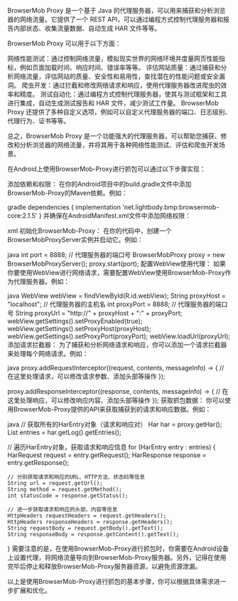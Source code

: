 BrowserMob Proxy 是一个基于 Java 的代理服务器，可以用来捕获和分析浏览器的网络流量。它提供了一个 REST API，可以通过编程方式控制代理服务器和报告内部状态、收集流量数据、自动生成 HAR 文件等等。

BrowserMob Proxy 可以用于以下方面：

网络性能测试：通过控制网络流量，模拟现实世界的网络环境并度量网页性能指标，例如页面加载时间、响应时间、错误率等等。
评估网站质量：通过捕获和分析网络流量，评估网站的质量、安全性和易用性，查找潜在的性能问题或安全漏洞。
爬虫开发：通过拦截和修改网络请求和响应，使用代理服务器改进爬虫的效率和精度。
测试自动化：通过编程方式控制代理服务器，使其与测试框架和工具进行集成，自动生成测试报告和 HAR 文件，减少测试工作量。
BrowserMob Proxy 还提供了多种自定义选项，例如可以自定义代理服务器的端口、日志级别、代理行为、证书等等。

总之，BrowserMob Proxy 是一个功能强大的代理服务器，可以帮助您捕获、修改和分析浏览器的网络流量，并将其用于各种网络性能测试、评估和爬虫开发场景。

在Android上使用BrowserMob-Proxy进行抓包可以通过以下步骤实现：

添加依赖和权限：
在你的Android项目中的build.gradle文件中添加BrowserMob-Proxy的Maven依赖。例如：

gradle
dependencies {
    implementation 'net.lightbody.bmp:browsermob-core:2.1.5'
}
并确保在AndroidManifest.xml文件中添加网络权限：

xml
<uses-permission android:name="android.permission.INTERNET" />
初始化BrowserMob-Proxy：
在你的代码中，创建一个BrowserMobProxyServer实例并启动它。例如：

java
int port = 8888; // 代理服务器的端口号
BrowserMobProxy proxy = new BrowserMobProxyServer();
proxy.start(port);
配置WebView使用代理：
如果你要使用WebView进行网络请求，需要配置WebView使用BrowserMob-Proxy作为代理服务器。例如：

java
WebView webView = findViewById(R.id.webView);
String proxyHost = "localhost"; // 代理服务器的主机名
int proxyPort = 8888; // 代理服务器的端口号
String proxyUrl = "http://" + proxyHost + ":" + proxyPort;
webView.getSettings().setProxyEnabled(true);
webView.getSettings().setProxyHost(proxyHost);
webView.getSettings().setProxyPort(proxyPort);
webView.loadUrl(proxyUrl);
添加请求拦截器：
为了捕获和分析网络请求和响应，你可以添加一个请求拦截器来处理每个网络请求。例如：

java
proxy.addRequestInterceptor((request, contents, messageInfo) -> {
    // 在这里处理请求，可以修改请求参数、添加头部等操作
});

proxy.addResponseInterceptor((response, contents, messageInfo) -> {
    // 在这里处理响应，可以修改响应内容、添加头部等操作
});
获取抓包数据：
你可以使用BrowserMob-Proxy提供的API来获取捕获到的请求和响应数据。例如：

java
// 获取所有的HarEntry对象（请求和响应对）
Har har = proxy.getHar();
List<HarEntry> entries = har.getLog().getEntries();

// 遍历HarEntry对象，获取请求和响应信息
for (HarEntry entry : entries) {
    HarRequest request = entry.getRequest();
    HarResponse response = entry.getResponse();

    // 分别获取请求和响应的URL、HTTP方法、状态码等信息
    String url = request.getUrl();
    String method = request.getMethod();
    int statusCode = response.getStatus();

    // 进一步获取请求和响应的头部、内容等信息
    HttpHeaders requestHeaders = request.getHeaders();
    HttpHeaders responseHeaders = response.getHeaders();
    String requestBody = request.getBody().getText();
    String responseBody = response.getContent().getText();
}
需要注意的是，在使用BrowserMob-Proxy进行抓包时，你需要在Android设备上设置代理，将网络流量导向到BrowserMob-Proxy服务器。另外，记得在使用完毕后停止和释放BrowserMob-Proxy服务器资源，以避免资源泄漏。

以上是使用BrowserMob-Proxy进行抓包的基本步骤，你可以根据具体需求进一步扩展和优化。